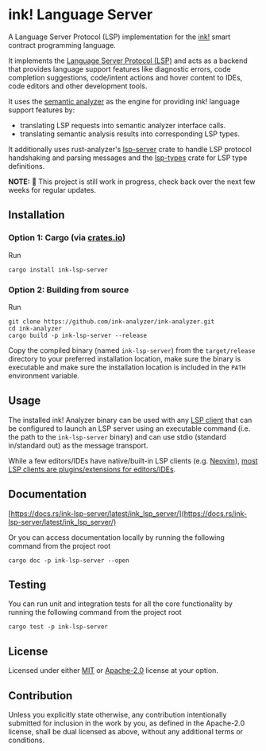 # ink! Language Server

A Language Server Protocol (LSP) implementation for the [ink!](https://use.ink/) smart contract programming language.

It implements the [Language Server Protocol (LSP)](https://microsoft.github.io/language-server-protocol/) and acts as a backend that provides language support features like diagnostic errors, code completion suggestions, code/intent actions and hover content to IDEs, code editors and other development tools.

It uses the [semantic analyzer](/crates/analyzer) as the engine for providing ink! language support features by:
- translating LSP requests into semantic analyzer interface calls.
- translating semantic analysis results into corresponding LSP types.

It additionally uses rust-analyzer's [lsp-server](https://docs.rs/lsp-server/latest/lsp_server/) crate to handle LSP protocol handshaking and parsing messages and the [lsp-types](https://docs.rs/lsp-types/latest/lsp_types/) crate for LSP type definitions.

**NOTE:** 🚧 This project is still work in progress, check back over the next few weeks for regular updates.

## Installation

### Option 1: Cargo (via [crates.io](https://crates.io/crates/ink-lsp-server))

Run

```shell
cargo install ink-lsp-server
```

### Option 2: Building from source

Run
```shell
git clone https://github.com/ink-analyzer/ink-analyzer.git
cd ink-analyzer
cargo build -p ink-lsp-server --release
```

Copy the compiled binary (named `ink-lsp-server`) from the `target/release` directory to your preferred installation location, make sure the binary is executable and make sure the installation location is included in the `PATH` environment variable.

## Usage

The installed ink! Analyzer binary can be used with any [LSP client](https://microsoft.github.io/language-server-protocol/implementors/tools/) that can be configured to launch an LSP server using an executable command (i.e. the path to the `ink-lsp-server` binary) and can use stdio (standard in/standard out) as the message transport.

While a few editors/IDEs have native/built-in LSP clients (e.g. [Neovim](https://neovim.io/doc/user/lsp.html)), [most LSP clients are plugins/extensions for editors/IDEs](https://microsoft.github.io/language-server-protocol/implementors/tools/).

## Documentation

[https://docs.rs/ink-lsp-server/latest/ink_lsp_server/](https://docs.rs/ink-lsp-server/latest/ink_lsp_server/)

Or you can access documentation locally by running the following command from the project root

```shell
cargo doc -p ink-lsp-server --open
```

## Testing

You can run unit and integration tests for all the core functionality by running the following command from the project root

```shell
cargo test -p ink-lsp-server
```

## License

Licensed under either [MIT](/LICENSE-MIT) or [Apache-2.0](/LICENSE-APACHE) license at your option.

## Contribution

Unless you explicitly state otherwise, any contribution intentionally submitted
for inclusion in the work by you, as defined in the Apache-2.0 license, shall be
dual licensed as above, without any additional terms or conditions.

